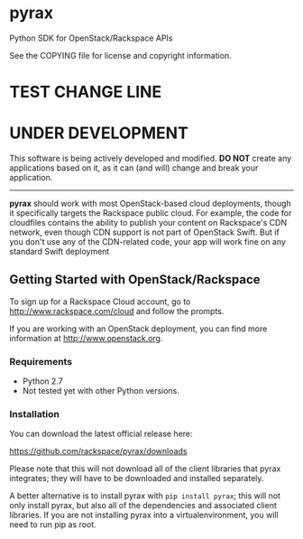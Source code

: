 pyrax
=============
Python SDK for OpenStack/Rackspace APIs

See the COPYING file for license and copyright information.

# TEST CHANGE LINE #

# UNDER DEVELOPMENT #
This software is being actively developed and modified. **DO NOT** create any
applications based on it, as it can (and will) change and break your
application.

----

<b>pyrax</b> should work with most OpenStack-based cloud deployments, though it
specifically targets the Rackspace public cloud. For example, the code for
cloudfiles contains the ability to publish your content on Rackspace's CDN
network, even though CDN support is not part of OpenStack Swift. But if you
don't use any of the CDN-related code, your app will work fine on any standard
Swift deployment


Getting Started with OpenStack/Rackspace
----------------------------------------
To sign up for a Rackspace Cloud account, go to http://www.rackspace.com/cloud
and follow the prompts.

If you are working with an OpenStack deployment, you can find more information
at http://www.openstack.org.


### Requirements

* Python 2.7
* Not tested yet with other Python versions.


### Installation

You can download the latest official release here:

https://github.com/rackspace/pyrax/downloads

Please note that this will not download all of the client libraries that pyrax
integrates; they will have to be downloaded and installed separately.

A better alternative is to install pyrax with `pip install pyrax`; this will not
only install pyrax, but also all of the dependencies and associated client
libraries. If you are not installing pyrax into a virtualenvironment, you will
need to run pip as root.


